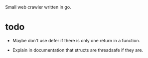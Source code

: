 Small web crawler written in go.

# todo

<!--  - Quote: "Caller should close resp.Body when done reading from". -->

<!--  - Make sure `strings` in StringReservoir has constant capacity. -->

 - Maybe don't use defer if there is only one return in a function.

<!--  - Do not have the css stuff running in an extra dedicated thread. -->

<!--  - Filter already used urls outside of `get_urls` function. -->

<!--  - Rename PageContent.go. -->

<!--  - Enforce max urls to be crawled per site and max urls sharing a host. -->

 - Explain in documentation that structs are threadsafe if they are.

<!--  - Test `UrlFinder`. -->

<!--  - `UrlFinder.get_urls` should return roots of urls found too.
    - Url is missing the crucial method, so disregard this. -->

<!--  - Test `remove_contained_strings_from_slice`. -->